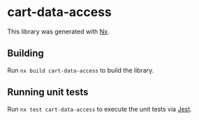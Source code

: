 # cart-data-access

This library was generated with [Nx](https://nx.dev).

## Building

Run `nx build cart-data-access` to build the library.

## Running unit tests

Run `nx test cart-data-access` to execute the unit tests via [Jest](https://jestjs.io).
